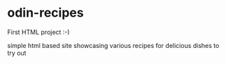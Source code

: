 # odin-recipes
First HTML project :-)

simple html based site showcasing various recipes for delicious dishes to try out
